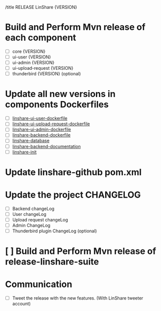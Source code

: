 /title RELEASE LinShare {VERSION}

# Build and Perform Mvn release of each component

* [ ] core {VERSION}
* [ ] ui-user {VERSION}
* [ ] ui-admin {VERSION}
* [ ] ui-upload-request {VERSION}
* [ ] thunderbird {VERSION} (optional)

# Update all new versions in components Dockerfiles

* [ ] [linshare-ui-user-dockerfile](https://ci.linagora.com/linagora/lgs/linshare/saas/linshare-ui-user-dockerfile)
* [ ] [linshare-ui-upload-request-dockerfile](https://ci.linagora.com/linagora/lgs/linshare/saas/linshare-ui-upload-request-dockerfile)
* [ ] [linshare-ui-admin-dockerfile](https://ci.linagora.com/linagora/lgs/linshare/saas/linshare-ui-admin-dockerfile)
* [ ] [linshare-backend-dockerfile](https://ci.linagora.com/linagora/lgs/linshare/saas/linshare-backend-dockerfile)
* [ ] [linshare-database](https://ci.linagora.com/linagora/lgs/linshare/saas/linshare-database-dockerfile)
* [ ] [linshare-backend-documentation](https://ci.linagora.com/linagora/lgs/linshare/saas/linshare-backend-documentation-webservice-dockerfile)
* [ ] [linshare-init](https://ci.linagora.com/linagora/lgs/linshare/saas/linshare-init-dockerfile)

# Update linshare-github pom.xml

# Update the project CHANGELOG
* [ ] Backend changeLog
* [ ] User changeLog
* [ ] Upload request changeLog
* [ ] Admin ChangeLog
* [ ] Thunderbird plugin ChangeLog (optional)

# [ ] Build and Perform Mvn release of release-linshare-suite

# Communication

* [ ] Tweet the release with the new features. (With LinShare tweeter account)
